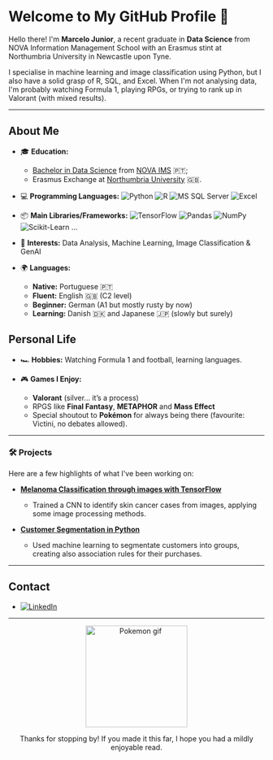 # Welcome to My GitHub Profile 👋

Hello there! I'm **Marcelo Junior**, a recent graduate in **Data Science** from NOVA Information Management School with an Erasmus stint at Northumbria University in Newcastle upon Tyne. 

I specialise in machine learning and image classification using Python, but I also have a solid grasp of R, SQL, and Excel. When I'm not analysing data, I'm probably watching Formula 1, playing RPGs, or trying to rank up in Valorant (with mixed results).

---

## **About Me**

- 🎓 **Education:**
   - [Bachelor in Data Science](https://www.novaims.unl.pt/en/education/programs/bachelor-s-degrees/data-science/program/) from [NOVA IMS](https://www.novaims.unl.pt/) 🇵🇹;
  - Erasmus Exchange at [Northumbria University](https://www.northumbria.ac.uk/) 🇬🇧.

- 💻 **Programming Languages:**
  ![Python](https://img.shields.io/badge/Python-3776AB?style=flat&logo=python&logoColor=white)
  ![R](https://img.shields.io/badge/R-276DC3?style=flat&logo=r&logoColor=white)
  ![MS SQL Server](https://img.shields.io/badge/MS_SQL_Server-CC2927?style=flat&logo=microsoft-sql-server&logoColor=white)
  ![Excel](https://img.shields.io/badge/Excel-217346?style=flat&logo=microsoft-excel&logoColor=white)

- 📦 **Main Libraries/Frameworks:**
  ![TensorFlow](https://img.shields.io/badge/TensorFlow-FF6F00?style=flat&logo=tensorflow&logoColor=white)
  ![Pandas](https://img.shields.io/badge/Pandas-150458?style=flat&logo=pandas&logoColor=white)
  ![NumPy](https://img.shields.io/badge/NumPy-013243?style=flat&logo=numpy&logoColor=white)
  ![Scikit-Learn](https://img.shields.io/badge/Scikit--Learn-F7931E?style=flat&logo=scikit-learn&logoColor=white) ...

- 🌟 **Interests:** Data Analysis, Machine Learning, Image Classification & GenAI

- 🌍 **Languages:**
  - **Native:** Portuguese  🇵🇹 
  - **Fluent:** English  🇬🇧 (C2 level)
  - **Beginner:** German (A1 but mostly rusty by now)
  - **Learning:** Danish 🇩🇰 and Japanese 🇯🇵 (slowly but surely)

## **Personal Life**

- 🏎 **Hobbies:** Watching Formula 1 and football, learning languages.

- 🎮 **Games I Enjoy:**
  - **Valorant** (silver… it’s a process)
  - RPGS like **Final Fantasy**, **METAPHOR** and **Mass Effect**
  - Special shoutout to **Pokémon** for always being there (favourite: Victini, no debates allowed).

---


### 🛠️ Projects
Here are a few highlights of what I've been working on:

- **[Melanoma Classification through images with TensorFlow](https://github.com/MarceloJ18/ProjectsRepo/tree/main/Deep-Learning-Project-main)**
  - Trained a CNN to identify skin cancer cases from images, applying some image processing methods.

- **[Customer Segmentation in Python](https://github.com/MarceloJ18/ProjectsRepo/tree/main/MachineLearning2Project-main)**
  - Used machine learning to segmentate customers into groups, creating also association rules for their purchases.


---

## **Contact**

- [![LinkedIn](https://img.shields.io/badge/LinkedIn-0077B5?style=flat&logo=linkedin&logoColor=white)](www.linkedin.com/in/marceloptajunior)


---

<p align="center">
  <img src="https://media4.giphy.com/media/v1.Y2lkPTc5MGI3NjExbDJ5MXF0aW10bm83aW9xMndsNnRlczQ1Z2MyOW8weDJvemJtZmZ4eSZlcD12MV9pbnRlcm5hbF9naWZfYnlfaWQmY3Q9Zw/GHcTHvpf36ju1Dlq7P/giphy.gif" alt="Pokemon gif" width="200">
</p>
<p align="center">Thanks for stopping by! If you made it this far, I hope you had a mildly enjoyable read.</p>

